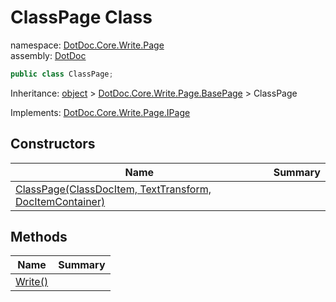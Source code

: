 ﻿# ClassPage Class

namespace: [DotDoc\.Core\.Write\.Page](../DotDoc.Core.Write.Page.md)<br />
assembly: [DotDoc](../../DotDoc.md)



```csharp
public class ClassPage;
```

Inheritance: [object](https://docs.microsoft.com/dotnet/api/System.Object) > [DotDoc\.Core\.Write\.Page\.BasePage](../../DotDoc/DotDoc.Core.Write.Page/BasePage.md) > ClassPage

Implements: [DotDoc\.Core\.Write\.Page\.IPage](../../DotDoc/DotDoc.Core.Write.Page/IPage.md)

## Constructors

| Name | Summary |
|------|---------|
| [ClassPage\(ClassDocItem, TextTransform, DocItemContainer\)](./ClassPage/$ctor.md) |  |

## Methods

| Name | Summary |
|------|---------|
| [Write\(\)](./ClassPage/Write.md) |  |

